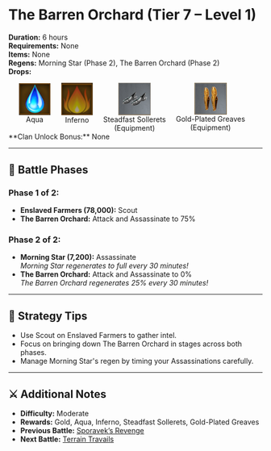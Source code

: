# The Barren Orchard (Tier 7 – Level 1)

**Duration:** 6 hours  
**Requirements:** None  
**Items:** None  
**Regens:** Morning Star (Phase 2), The Barren Orchard (Phase 2)  
**Drops:** <div style="display:flex; gap:20px">
  <div style="display:flex; flex-direction:column; align-items:center; width:max-content;">
    <img src="../../../images/mage/aqua.png" alt="Aqua" width="64" style="cursor:pointer;" onclick="alert('Used at mage')">
    <div>Aqua</div>
  </div>
  <div style="display:flex; flex-direction:column; align-items:center; width:max-content;">
    <img src="../../../images/mage/inferno.png" alt="Inferno" width="64" style="cursor:pointer;" onclick="alert('Used at mage')">
    <div>Inferno</div>
  </div>
  <div style="display:flex; flex-direction:column; align-items:center; width:max-content;">
    <img src="../../../images/equipment/steadfast-sollerets.png" alt="Steadfast Sollerets" width="64" style="cursor:pointer;" onclick="alert('Stats: Attack: +700,000 / Defense: +1,400,000 / Spy Defense: +1,000,000')">
    <div>Steadfast Sollerets</div>
    <div>(Equipment)</div>
  </div>
  <div style="display:flex; flex-direction:column; align-items:center; width:max-content;">
    <img src="../../../images/equipment/gold-plated-greaves.png" alt="Gold-Plated Greaves" width="64" style="cursor:pointer;" onclick="alert('Stats: Defense: +12,000,000 / Spy Defense: +12,000,000')">
    <div>Gold-Plated Greaves</div>
    <div>(Equipment)</div>
  </div>
</div>
**Clan Unlock Bonus:** None

---

## 🧪 Battle Phases

### Phase 1 of 2:
- **Enslaved Farmers (78,000):** Scout  
- **The Barren Orchard:** Attack and Assassinate to 75%

### Phase 2 of 2:
- **Morning Star (7,200):** Assassinate  
  *Morning Star regenerates to full every 30 minutes!*  
- **The Barren Orchard:** Attack and Assassinate to 0%  
  *The Barren Orchard regenerates 25% every 30 minutes!*

---

## 🧭 Strategy Tips

- Use Scout on Enslaved Farmers to gather intel.  
- Focus on bringing down The Barren Orchard in stages across both phases.  
- Manage Morning Star's regen by timing your Assassinations carefully.

---

## ⚔️ Additional Notes

- **Difficulty:** Moderate  
- **Rewards:** Gold, Aqua, Inferno, Steadfast Sollerets, Gold-Plated Greaves  
- **Previous Battle:** [Sporavek’s Revenge](sporaveks-revenge.md)  
- **Next Battle:** [Terrain Travails](terrain-travails.md)

